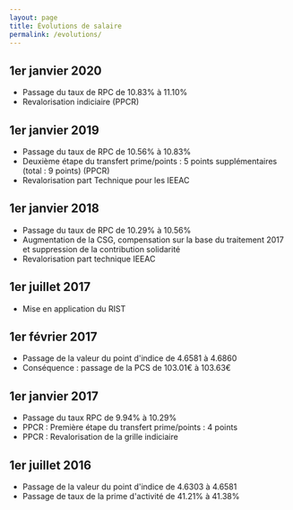 ```yaml
---
layout: page
title: Évolutions de salaire
permalink: /evolutions/
---
```


## 1er janvier 2020

* Passage du taux de RPC de 10.83% à 11.10%
* Revalorisation indiciaire (PPCR)

## 1er janvier 2019

* Passage du taux de RPC de 10.56% à 10.83%
* Deuxième étape du transfert prime/points : 5 points supplémentaires (total : 9 points) (PPCR)
* Revalorisation part Technique pour les IEEAC

## 1er janvier 2018

* Passage du taux de RPC de 10.29% à 10.56%
* Augmentation de la CSG, compensation sur la base du traitement 2017 et suppression de la contribution solidarité
* Revalorisation part technique IEEAC

## 1er juillet 2017

* Mise en application du RIST

## 1er février 2017

* Passage de la valeur du point d'indice de 4.6581 à 4.6860
* Conséquence : passage de la PCS de 103.01€ à 103.63€

## 1er janvier 2017

* Passage du taux RPC de 9.94% à 10.29%
* PPCR : Première étape du transfert prime/points : 4 points
* PPCR : Revalorisation de la grille indiciaire 

## 1er juillet 2016

* Passage de la valeur du point d'indice de 4.6303 à 4.6581
* Passage de taux de la prime d'activité de 41.21% à 41.38%
